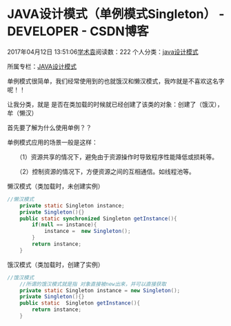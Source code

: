 # JAVA设计模式（单例模式Singleton） - DEVELOPER - CSDN博客





2017年04月12日 13:51:06[学术袁](https://me.csdn.net/u012827205)阅读数：222
个人分类：[java设计模式](https://blog.csdn.net/u012827205/article/category/2345605)

所属专栏：[JAVA设计模式](https://blog.csdn.net/column/details/15234.html)









单例模式很简单，我们经常使用到的也就饿汉和懒汉模式，我咋就是不喜欢这名字呢！！

让我分类，就是 是否在类加载的时候就已经创建了该类的对象：创建了（饿汉），牟（懒汉）

首先要了解为什么使用单例？？

单例模式应用的场景一般是这样：


　　（1）资源共享的情况下，避免由于资源操作时导致程序性能降低或损耗等。


　　（2）控制资源的情况下，方便资源之间的互相通信。如线程池等。

懒汉模式（类加载时，未创建实例）



```java
//懒汉模式
    private static Singleton instance;
    private Singleton(){}
    public static synchronized Singleton getInstance(){
        if(null == instance){
            instance =  new Singleton();
        }
        return instance;
    }
```




饿汉模式（类加载时，创建了实例）



```java
//饿汉模式
    //所谓的饿汉模式就是指 对象直接被new出来，并可以直接获取
    private static Singleton instance = new Singleton();
    private Singleton(){}
    public static  Singleton getInstance(){
        return instance;
    }
```






